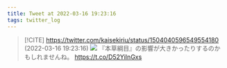 ```yaml
---
title: Tweet at 2022-03-16 19:23:16
tags: twitter_log
---
```


> [!CITE] https://twitter.com/kaisekiriu/status/1504040596549554180 (2022-03-16 19:23:16)
> ![](https://twitter.com/kaisekiriu/status/1504040596549554180)
> 『本草綱目』の影響が大きかったりするのかもしれませんね。
> https://t.co/D52YiInGxs
